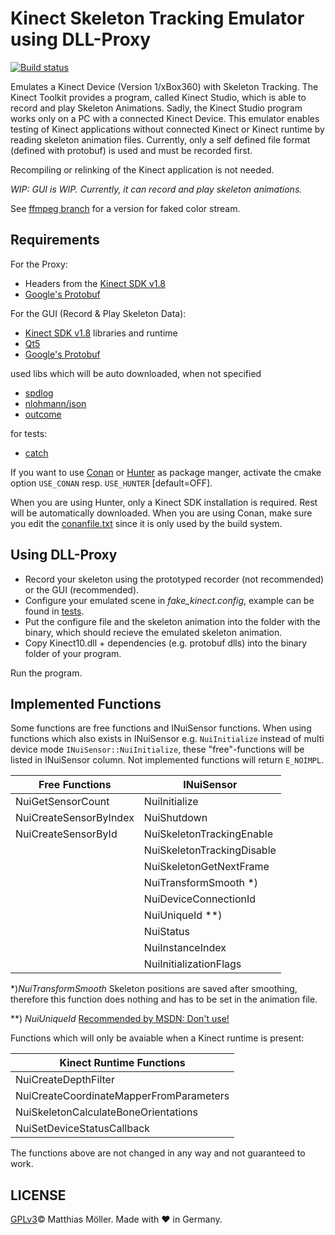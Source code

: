 ﻿# Kinect Skeleton Tracking Emulator using DLL-Proxy

[![Build status](https://ci.appveyor.com/api/projects/status/or1c1gl2kpycc2i9?svg=true)](https://ci.appveyor.com/project/TinyTinni/kinectfaker)


Emulates a Kinect Device (Version 1/xBox360) with Skeleton Tracking.
The Kinect Toolkit provides a program, called Kinect Studio, which is able to record
and play Skeleton Animations. Sadly, the Kinect Studio program works only
on a PC with a connected Kinect Device.
This emulator enables testing of Kinect applications without connected Kinect 
or Kinect runtime by reading skeleton animation files.
Currently, only a self defined file format (defined with protobuf) is used and
must be recorded first.

Recompiling or relinking of the Kinect application is not needed.

_WIP: GUI is WIP. Currently, it can record and play skeleton animations._

See [ffmpeg branch](https://github.com/TinyTinni/KinectFaker/tree/ffmpeg) for a version for faked color stream.

## Requirements
For the Proxy:
- Headers from the [Kinect SDK v1.8](https://www.microsoft.com/en-us/download/details.aspx?id=40278) 
- [Google's Protobuf](https://github.com/google/protobuf)

For the GUI (Record & Play Skeleton Data):
- [Kinect SDK v1.8](https://www.microsoft.com/en-us/download/details.aspx?id=40278) libraries and runtime
- [Qt5](https://www.qt.io/)  
- [Google's Protobuf](https://github.com/google/protobuf)


used libs which will be auto downloaded, when not specified
- [spdlog](https://github.com/gabime/spdlog)
- [nlohmann/json](https://github.com/nlohmann/json)
- [outcome](https://github.com/ned14/outcome)

for tests:
- [catch](https://github.com/philsquared/Catch)

If you want to use [Conan](https://www.conan.io/) or [Hunter](https://github.com/ruslo/hunter)
as package manger, activate the cmake option `USE_CONAN` resp. `USE_HUNTER` [default=OFF].

When you are using Hunter, only a Kinect SDK installation is required. Rest will be automatically downloaded.
When you are using Conan, make sure you edit the [conanfile.txt](./conanfile.txt) since it is only used by the build system.


## Using DLL-Proxy
- Record your skeleton using the prototyped recorder (not recommended) or the GUI (recommended).
- Configure your emulated scene in _fake_kinect.config_, example can be found in [tests](.tests/fake_kinect.config).
- Put the configure file and the skeleton animation into the folder with the binary, which should recieve the emulated
skeleton animation.
- Copy Kinect10.dll + dependencies (e.g. protobuf dlls) into the binary folder of your program.

Run the program.

## Implemented Functions
Some functions are free functions and INuiSensor functions.
When using functions which also exists in INuiSensor e.g. `NuiInitialize` instead of multi device mode `INuiSensor::NuiInitialize`,
these "free"-functions will be listed in INuiSensor column.
Not implemented functions will return `E_NOIMPL`.


| Free Functions        | INuiSensor        |
|---------------------- |-------------------|
|NuiGetSensorCount      |NuiInitialize
|NuiCreateSensorByIndex |NuiShutdown
|NuiCreateSensorById    |NuiSkeletonTrackingEnable 
|                       |NuiSkeletonTrackingDisable
|                       |NuiSkeletonGetNextFrame 
|                       |NuiTransformSmooth *) 
|                       |NuiDeviceConnectionId 
|                       |NuiUniqueId **) 
|                       |NuiStatus 
|                       |NuiInstanceIndex
|                       |NuiInitializationFlags

*)_NuiTransformSmooth_ Skeleton positions are saved after smoothing, therefore this function does nothing and has to be set in the animation file. 

**) _NuiUniqueId_ [Recommended by MSDN: Don't use!](https://msdn.microsoft.com/en-us/library/hh973101.aspx)

Functions which will only be avaiable when a Kinect runtime is present:

| Kinect Runtime Functions  |
|---------------------------|
|NuiCreateDepthFilter       |
|NuiCreateCoordinateMapperFromParameters|
|NuiSkeletonCalculateBoneOrientations|
|NuiSetDeviceStatusCallback|

The functions above are not changed in any way and not guaranteed to work.

## LICENSE
[GPLv3](./License)© Matthias Möller. Made with ♥ in Germany.

